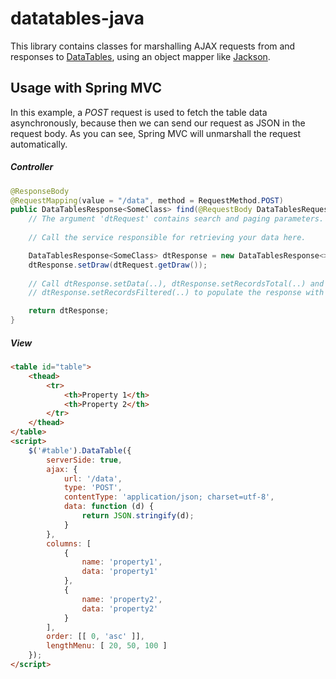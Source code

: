 # datatables-java
This library contains classes for marshalling AJAX requests from and responses to [DataTables](https://www.datatables.net/), using an object mapper like [Jackson](https://github.com/FasterXML/jackson).

## Usage with Spring MVC
In this example, a *POST* request is used to fetch the table data asynchronously, because then we can send our request as JSON in the request body. As you can see, Spring MVC will unmarshall the request automatically.

##### Controller
```java
@ResponseBody
@RequestMapping(value = "/data", method = RequestMethod.POST)
public DataTablesResponse<SomeClass> find(@RequestBody DataTablesRequest dtRequest) {
    // The argument 'dtRequest' contains search and paging parameters.
        
    // Call the service responsible for retrieving your data here.

    DataTablesResponse<SomeClass> dtResponse = new DataTablesResponse<>();
    dtResponse.setDraw(dtRequest.getDraw());
    
    // Call dtResponse.setData(..), dtResponse.setRecordsTotal(..) and
    // dtResponse.setRecordsFiltered(..) to populate the response with you data.

    return dtResponse;
}
```

##### View
```html
<table id="table">
    <thead>
        <tr>
            <th>Property 1</th>
            <th>Property 2</th>
        </tr>
    </thead>
</table>
<script>
    $('#table').DataTable({
        serverSide: true,
        ajax: {
            url: '/data',
            type: 'POST',
            contentType: 'application/json; charset=utf-8',
            data: function (d) {
                return JSON.stringify(d);
            }
        },
        columns: [
            {
                name: 'property1',
                data: 'property1'
            },
            {
                name: 'property2',
                data: 'property2'
            }
        ],
        order: [[ 0, 'asc' ]],
        lengthMenu: [ 20, 50, 100 ]
    });
</script>
```
